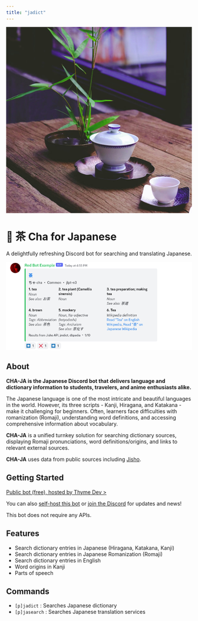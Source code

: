 ```yaml
---
title: "jadict"
---
```


<img src="./cha-sq.jpg" alt="Cha Series by Coffeebank: A delightfully refreshing Discord bot" class="h-24 aspect-square rounded mb-2" />

# 🍵 茶 Cha for Japanese

<p class="text-3xl pt-0 mt-0">A delightfully refreshing Discord bot for searching and translating Japanese.</p>

<component-coghero cog="jadict" desc="Japanese dictionary bot. Searches Jisho using Jisho API. Includes alternate links to Wiktionary, DeepL, and Google Translate."></component-coghero>

![Jadict: A Japanese dictionary entry for 茶 (ちゃ, cha, tea)](./jadict-example.png)


## About

**CHA-JA is the Japanese Discord bot that delivers language and dictionary information to students, travelers, and anime enthusiasts alike.**

The Japanese language is one of the most intricate and beautiful languages in the world. However, its three scripts - Kanji, Hiragana, and Katakana - make it challenging for beginners. Often, learners face difficulties with romanization (Romaji), understanding word definitions, and accessing comprehensive information about vocabulary.

**CHA-JA** is a unified turnkey solution for searching dictionary sources, displaying Romaji pronunciations, word definitions/origins, and links to relevant external sources.

**CHA-JA** uses data from public sources including [Jisho](https://jisho.org/about).


## Getting Started

[Public bot (free), hosted by Thyme Dev >](https://thymedev.github.io/docs/cha/ja)

You can also [self-host this bot](/start) or [join the Discord](https://coffeebank.github.io/discord) for updates and news!

This bot does not require any APIs.


## Features

- Search dictionary entries in Japanese (Hiragana, Katakana, Kanji)
- Search dictionary entries in Japanese Romanization (Romaji)
- Search dictionary entries in English
- Word origins in Kanji
- Parts of speech


## Commands

- `[p]jadict` : Searches Japanese dictionary
- `[p]jasearch` : Searches Japanese translation services
